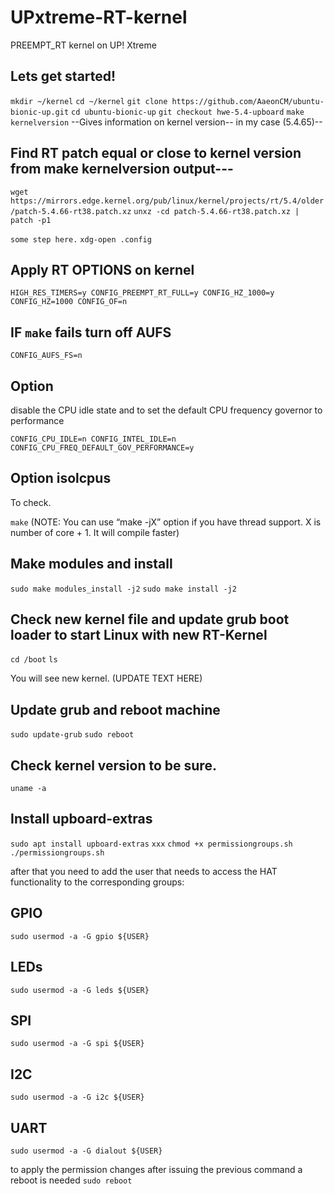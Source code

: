 # UPxtreme-RT-kernel
PREEMPT_RT kernel on UP! Xtreme

## Lets get started!

``mkdir ~/kernel``
``cd ~/kernel``
``git clone https://github.com/AaeonCM/ubuntu-bionic-up.git``
``cd ubuntu-bionic-up``
``git checkout hwe-5.4-upboard``
``make kernelversion`` --Gives information on kernel version-- in my case (5.4.65)--

## Find RT patch equal or close to kernel version from make kernelversion output---

``wget https://mirrors.edge.kernel.org/pub/linux/kernel/projects/rt/5.4/older/patch-5.4.66-rt38.patch.xz``
``unxz -cd patch-5.4.66-rt38.patch.xz | patch -p1``

``some step here.``
``xdg-open .config``

## Apply RT OPTIONS on kernel
``HIGH_RES_TIMERS=y
CONFIG_PREEMPT_RT_FULL=y
CONFIG_HZ_1000=y
CONFIG_HZ=1000
CONFIG_OF=n``

## IF ``make`` fails turn off AUFS
``CONFIG_AUFS_FS=n``

## Option
disable the CPU idle state and to set the default CPU frequency governor to performance

``CONFIG_CPU_IDLE=n
CONFIG_INTEL_IDLE=n
CONFIG_CPU_FREQ_DEFAULT_GOV_PERFORMANCE=y``

## Option isolcpus 
To check.

``make``   (NOTE: You can use “make -jX” option if you have thread support. X is number of core + 1. It will compile faster)

## Make modules and install
``sudo make modules_install -j2``
``sudo make install -j2``

## Check new kernel file and update grub boot loader to start Linux with new RT-Kernel
``cd /boot``
``ls``

You will see new kernel. (UPDATE TEXT HERE)

## Update grub and reboot machine
``sudo update-grub``
``sudo reboot``

## Check kernel version to be sure.
``uname -a``



## Install upboard-extras
``sudo apt install upboard-extras``
``xxx``
``chmod +x permissiongroups.sh``
``./permissiongroups.sh``

after that you need to add the user that needs to access the HAT functionality to the corresponding groups:
## GPIO
``sudo usermod -a -G gpio ${USER}``
## LEDs
``sudo usermod -a -G leds ${USER}``
## SPI
``sudo usermod -a -G spi ${USER}``
## I2C
``sudo usermod -a -G i2c ${USER}``
## UART
``sudo usermod -a -G dialout ${USER}``

to apply the permission changes after issuing the previous command a reboot is needed
``sudo reboot``





